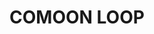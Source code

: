 ---
lastmod: '2025-04-06T06:05:21+00:00'
latitude: -17.622583
layout: suburb
longitude: 146.078807
postcode: '4858'
state: QLD
title: COMOON LOOP
url: /qld/comoon-loop/
---